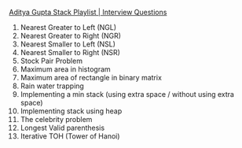 [Aditya Gupta Stack Playlist | Interview Questions](https://www.youtube.com/watch?v=P1bAPZg5uaE&list=PL_z_8CaSLPWdeOezg68SKkeLN4-T_jNHd)

1) Nearest Greater to Left (NGL)
2) Nearest Greater to Right (NGR)
3) Nearest Smaller to Left (NSL)
4) Nearest Smaller to Right (NSR)
5) Stock Pair Problem
6) Maximum area in histogram
7) Maximum area of rectangle in binary matrix
8) Rain water trapping
9) Implementing a min stack (using extra space / without using extra space)
10) Implementing stack using heap
11) The celebrity problem
12) Longest Valid parenthesis
13) Iterative TOH (Tower of Hanoi)
